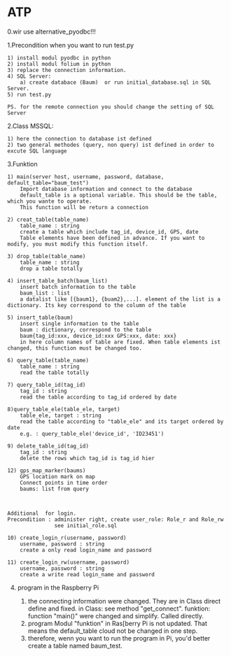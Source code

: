 # ATP


0.wir use alternative_pyodbc!!!

1.Precondition when you want to run test.py

	1) install modul pyodbc in python 
	2) install modul folium in python 
	3) replace the connection information.
	4) SQL Server: 
	    a) create databace (Baum)  or run initial_database.sql in SQL Server.
	5) run test.py

    PS. for the remote connection you should change the setting of SQL Server
      
2.Class MSSQL:

    1) here the connection to database ist defined
    2) two general methodes (query, non query) ist defined in order to  excute SQL language
    
3.Funktion

	1) main(server host, username, password, database, default_table="baum_test")
	    Import database information and connect to the database
		default_table is a optional variable. This should be the table, which you wante to operate.
		This function will be return a connection
	
	2) creat_table(table_name)
		table_name : string
		create a table which include tag_id, device_id, GPS, date
		Table elements have been defined in advance. If you want to modify, you must modify this function itself.
	
	3) drop_table(table_name)
		table_name : string
		drop a table totally
		
	4) insert_table_batch(baum_list)
		insert batch information to the table 
		baum_list : list
		a datalist like [{baum1}, {buam2},...]. element of the list is a dictionary. Its key correspond to the column of the table
		
	5) insert_table(baum)
		insert single information to the table
		baum : dictionary, correspond to the table 
		baum{tag_id:xxx, device_id:xxx GPS:xxx, date: xxx}
		in here column names of table are fixed. When table elements ist changed, this function must be changed too. 
		
	6) query_table(table_name)
		table_name : string
		read the table totally
		
	7) query_table_id(tag_id)
		tag_id : string
		read the table according to tag_id ordered by date
		
	8)query_table_ele(table_ele, target)
		table_ele, target : string
		read the table according to "table_ele" and its target ordered by date
		e.g. : query_table_ele('device_id', 'ID23451')
		
	9) delete_table_id(tag_id)
		tag_id : string
		delete the rows which tag_id is tag_id hier
		
	12) gps_map_marker(baums)
		GPS location mark on map
 		Connect points in time order
		baums: list from query
		
		

    Additional  for login.
	Precondition : administer right, create user_role: Role_r and Role_rw 
				   see initial_role.sql
	
	10) create_login_r(username, password)
		username, password : string
		create a only read login_name and password 
		
	11) create_login_rw(username, password)
		username, password : string
		create a write read login_name and password		
		
		
4. program in the Raspberry Pi 


    1) the connecting information were changed. They are in Class direct define and fixed. 
        in Class: see method "get_connect". 
        funktion: function "main()" were changed and simplify.  Called directly.
    2) program Modul "funktion" in Ras[berry Pi is not updated. That means the default_table cloud not be changed in one step.
    3) therefore, wenn you want to run the program in Pi, you'd better create a table named baum_test.
        
    
